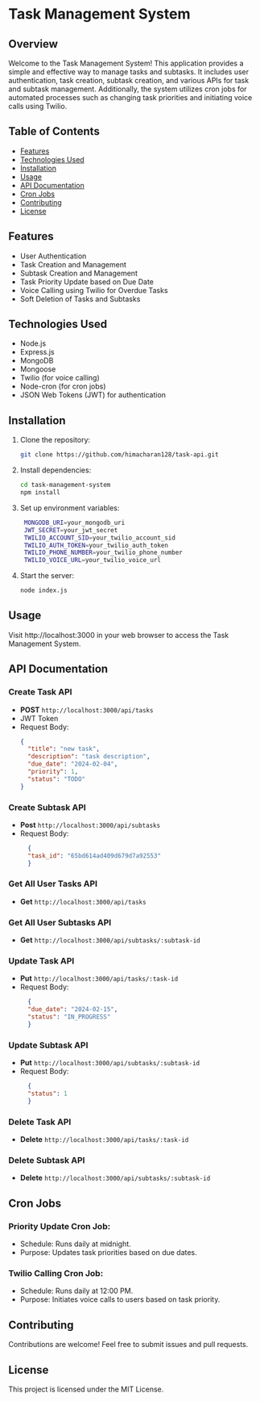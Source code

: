 # Task Management System

## Overview

Welcome to the Task Management System! This application provides a simple and effective way to manage tasks and subtasks. It includes user authentication, task creation, subtask creation, and various APIs for task and subtask management. Additionally, the system utilizes cron jobs for automated processes such as changing task priorities and initiating voice calls using Twilio.

## Table of Contents

- [Features](#features)
- [Technologies Used](#technologies-used)
- [Installation](#installation)
- [Usage](#usage)
- [API Documentation](#api-documentation)
- [Cron Jobs](#cron-jobs)
- [Contributing](#contributing)
- [License](#license)

## Features

- User Authentication
- Task Creation and Management
- Subtask Creation and Management
- Task Priority Update based on Due Date
- Voice Calling using Twilio for Overdue Tasks
- Soft Deletion of Tasks and Subtasks

## Technologies Used

- Node.js
- Express.js
- MongoDB
- Mongoose
- Twilio (for voice calling)
- Node-cron (for cron jobs)
- JSON Web Tokens (JWT) for authentication

## Installation

1. Clone the repository:

   ```bash
   git clone https://github.com/himacharan128/task-api.git
2. Install dependencies:
   ```bash
   cd task-management-system
   npm install
3. Set up environment variables:
   ```bash
    MONGODB_URI=your_mongodb_uri
    JWT_SECRET=your_jwt_secret
    TWILIO_ACCOUNT_SID=your_twilio_account_sid
    TWILIO_AUTH_TOKEN=your_twilio_auth_token
    TWILIO_PHONE_NUMBER=your_twilio_phone_number
    TWILIO_VOICE_URL=your_twilio_voice_url
4. Start the server:
   ```bash
   node index.js
## Usage

Visit http://localhost:3000 in your web browser to access the Task Management System.

## API Documentation

### Create Task API

- **POST** `http://localhost:3000/api/tasks`
- JWT Token
- Request Body:
  ```json
  {
    "title": "new task",
    "description": "task description",
    "due_date": "2024-02-04",
    "priority": 1,
    "status": "TODO"
  }
###   Create Subtask API
- **Post** `http://localhost:3000/api/subtasks`
- Request Body:
  ```json
    {
    "task_id": "65bd614ad409d679d7a92553"
    }
### Get All User Tasks API
- **Get** `http://localhost:3000/api/tasks`
### Get All User Subtasks API
- **Get** `http://localhost:3000/api/subtasks/:subtask-id`
### Update Task API
- **Put** `http://localhost:3000/api/tasks/:task-id`
- Request Body:
  ```json
    {
    "due_date": "2024-02-15",
    "status": "IN_PROGRESS"
    }
### Update Subtask API
- **Put** `http://localhost:3000/api/subtasks/:subtask-id`
- Request Body:
  ```json
    {
    "status": 1
    }
### Delete Task API
- **Delete** `http://localhost:3000/api/tasks/:task-id`
### Delete Subtask API
- **Delete** `http://localhost:3000/api/subtasks/:subtask-id`


## Cron Jobs
### Priority Update Cron Job:
- Schedule: Runs daily at midnight.
- Purpose: Updates task priorities based on due dates.
### Twilio Calling Cron Job:
- Schedule: Runs daily at 12:00 PM.
- Purpose: Initiates voice calls to users based on task priority.

## Contributing
Contributions are welcome! Feel free to submit issues and pull requests.
## License
This project is licensed under the MIT License.
